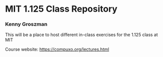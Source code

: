 # MIT 1.125 Class Repository
### Kenny Groszman

This will be a place to host different in-class exercises for the 1.125 class at MIT

Course website: https://compuxo.org/lectures.html
